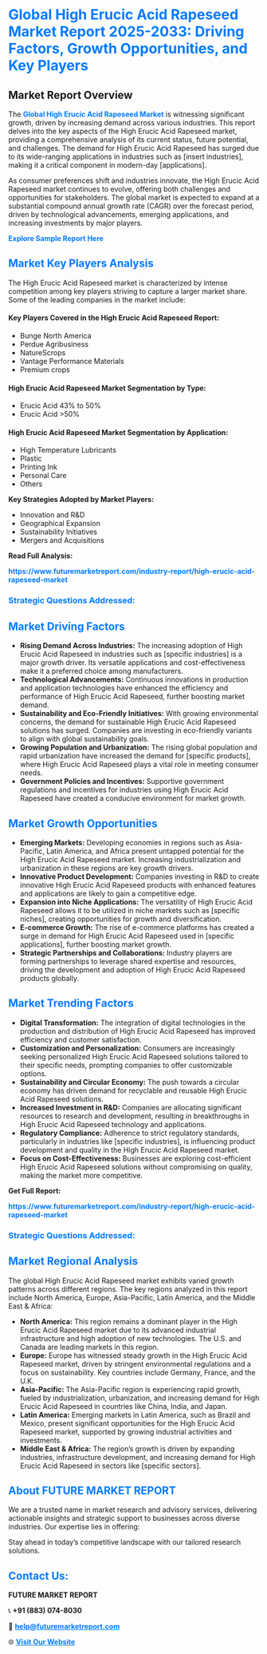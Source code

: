 <h1 style="color: #007BFF;">Global High Erucic Acid Rapeseed Market Report 2025-2033: Driving Factors, Growth Opportunities, and Key Players</h1>

<section id="overview">
<h2>Market Report Overview</h2>
<p>The <a href="https://www.futuremarketreport.com/industry-report/high-erucic-acid-rapeseed-market" style="color: #007BFF; text-decoration: none;"><strong>Global High Erucic Acid Rapeseed Market</strong></a> is witnessing significant growth, driven by increasing demand across various industries. This report delves into the key aspects of the High Erucic Acid Rapeseed market, providing a comprehensive analysis of its current status, future potential, and challenges. The demand for High Erucic Acid Rapeseed has surged due to its wide-ranging applications in industries such as [insert industries], making it a critical component in modern-day [applications].</p>
<p>As consumer preferences shift and industries innovate, the High Erucic Acid Rapeseed market continues to evolve, offering both challenges and opportunities for stakeholders. The global market is expected to expand at a substantial compound annual growth rate (CAGR) over the forecast period, driven by technological advancements, emerging applications, and increasing investments by major players.</p>
</section>

<section id="overview">
<p><a href="https://www.futuremarketreport.com/request-sample/reportId=104420" style="color: #007BFF; text-decoration: none;"><strong>Explore Sample Report Here</strong></a></p>
</section>

<section id="key-players">
<h2 style="color: #007BFF;">Market Key Players Analysis</h2>
<p>The High Erucic Acid Rapeseed market is characterized by intense competition among key players striving to capture a larger market share. Some of the leading companies in the market include:</p>
<h4>Key Players Covered in the High Erucic Acid Rapeseed Report:</h4>
<ul><li>Bunge North America</li><li>Perdue Agribusiness</li><li>NatureScrops</li><li>Vantage Performance Materials</li><li>Premium crops</li></ul>
<h4>High Erucic Acid Rapeseed Market Segmentation by Type:</h4>
<ul><li>Erucic Acid 43% to 50%</li><li>Erucic Acid &gt;50%</li></ul>

<h4>High Erucic Acid Rapeseed Market Segmentation by Application:</h4>
<ul><li>High Temperature Lubricants</li><li>Plastic</li><li>Printing Ink</li><li>Personal Care</li><li>Others</li></ul>
<p><strong>Key Strategies Adopted by Market Players:</strong></p>
<ul>
<li>Innovation and R&D</li>
<li>Geographical Expansion</li>
<li>Sustainability Initiatives</li>
<li>Mergers and Acquisitions</li>
</ul>
</section>

<section>
<p><strong>Read Full Analysis: </strong></p><a href="https://www.futuremarketreport.com/industry-report/high-erucic-acid-rapeseed-market" style="color: #007BFF; text-decoration: none;"><strong>https://www.futuremarketreport.com/industry-report/high-erucic-acid-rapeseed-market</strong></a>
<h3 style="color: #007BFF;">Strategic Questions Addressed:</h3>
</section>

<section id="driving-factors">
<h2 style="color: #007BFF;">Market Driving Factors</h2>
<ul>
<li><strong>Rising Demand Across Industries:</strong> The increasing adoption of High Erucic Acid Rapeseed in industries such as [specific industries] is a major growth driver. Its versatile applications and cost-effectiveness make it a preferred choice among manufacturers.</li>
<li><strong>Technological Advancements:</strong> Continuous innovations in production and application technologies have enhanced the efficiency and performance of High Erucic Acid Rapeseed, further boosting market demand.</li>
<li><strong>Sustainability and Eco-Friendly Initiatives:</strong> With growing environmental concerns, the demand for sustainable High Erucic Acid Rapeseed solutions has surged. Companies are investing in eco-friendly variants to align with global sustainability goals.</li>
<li><strong>Growing Population and Urbanization:</strong> The rising global population and rapid urbanization have increased the demand for [specific products], where High Erucic Acid Rapeseed plays a vital role in meeting consumer needs.</li>
<li><strong>Government Policies and Incentives:</strong> Supportive government regulations and incentives for industries using High Erucic Acid Rapeseed have created a conducive environment for market growth.</li>
</ul>
</section>

<section id="growth-opportunities">
<h2 style="color: #007BFF;">Market Growth Opportunities</h2>
<ul>
<li><strong>Emerging Markets:</strong> Developing economies in regions such as Asia-Pacific, Latin America, and Africa present untapped potential for the High Erucic Acid Rapeseed market. Increasing industrialization and urbanization in these regions are key growth drivers.</li>
<li><strong>Innovative Product Development:</strong> Companies investing in R&D to create innovative High Erucic Acid Rapeseed products with enhanced features and applications are likely to gain a competitive edge.</li>
<li><strong>Expansion into Niche Applications:</strong> The versatility of High Erucic Acid Rapeseed allows it to be utilized in niche markets such as [specific niches], creating opportunities for growth and diversification.</li>
<li><strong>E-commerce Growth:</strong> The rise of e-commerce platforms has created a surge in demand for High Erucic Acid Rapeseed used in [specific applications], further boosting market growth.</li>
<li><strong>Strategic Partnerships and Collaborations:</strong> Industry players are forming partnerships to leverage shared expertise and resources, driving the development and adoption of High Erucic Acid Rapeseed products globally.</li>
</ul>
</section>

<section id="trending-factors">
<h2 style="color: #007BFF;">Market Trending Factors</h2>
<ul>
<li><strong>Digital Transformation:</strong> The integration of digital technologies in the production and distribution of High Erucic Acid Rapeseed has improved efficiency and customer satisfaction.</li>
<li><strong>Customization and Personalization:</strong> Consumers are increasingly seeking personalized High Erucic Acid Rapeseed solutions tailored to their specific needs, prompting companies to offer customizable options.</li>
<li><strong>Sustainability and Circular Economy:</strong> The push towards a circular economy has driven demand for recyclable and reusable High Erucic Acid Rapeseed solutions.</li>
<li><strong>Increased Investment in R&D:</strong> Companies are allocating significant resources to research and development, resulting in breakthroughs in High Erucic Acid Rapeseed technology and applications.</li>
<li><strong>Regulatory Compliance:</strong> Adherence to strict regulatory standards, particularly in industries like [specific industries], is influencing product development and quality in the High Erucic Acid Rapeseed market.</li>
<li><strong>Focus on Cost-Effectiveness:</strong> Businesses are exploring cost-efficient High Erucic Acid Rapeseed solutions without compromising on quality, making the market more competitive.</li>
</ul>
</section>

<section>
<p><strong>Get Full Report: </strong></p><a href="https://www.futuremarketreport.com/industry-report/high-erucic-acid-rapeseed-market" style="color: #007BFF; text-decoration: none;"><strong>https://www.futuremarketreport.com/industry-report/high-erucic-acid-rapeseed-market</strong></a>
<h3 style="color: #007BFF;">Strategic Questions Addressed:</h3>
</section>


<section id="regional-analysis">
<h2 style="color: #007BFF;">Market Regional Analysis</h2>
<p>The global High Erucic Acid Rapeseed market exhibits varied growth patterns across different regions. The key regions analyzed in this report include North America, Europe, Asia-Pacific, Latin America, and the Middle East & Africa:</p>
<ul>
<li><strong>North America:</strong> This region remains a dominant player in the High Erucic Acid Rapeseed market due to its advanced industrial infrastructure and high adoption of new technologies. The U.S. and Canada are leading markets in this region.</li>
<li><strong>Europe:</strong> Europe has witnessed steady growth in the High Erucic Acid Rapeseed market, driven by stringent environmental regulations and a focus on sustainability. Key countries include Germany, France, and the U.K.</li>
<li><strong>Asia-Pacific:</strong> The Asia-Pacific region is experiencing rapid growth, fueled by industrialization, urbanization, and increasing demand for High Erucic Acid Rapeseed in countries like China, India, and Japan.</li>
<li><strong>Latin America:</strong> Emerging markets in Latin America, such as Brazil and Mexico, present significant opportunities for the High Erucic Acid Rapeseed market, supported by growing industrial activities and investments.</li>
<li><strong>Middle East & Africa:</strong> The region’s growth is driven by expanding industries, infrastructure development, and increasing demand for High Erucic Acid Rapeseed in sectors like [specific sectors].</li>
</ul>
</section>

<footer>
<h2 style="color: #007BFF;">About FUTURE MARKET REPORT</h2>
<p>We are a trusted name in market research and advisory services, delivering actionable insights and strategic support to businesses across diverse industries. Our expertise lies in offering:</p>

<p>Stay ahead in today’s competitive landscape with our tailored research solutions.</p>

<h2 style="color: #007BFF;">Contact Us:</h2>
<p><strong>FUTURE MARKET REPORT</strong></p>
<p>📞 <strong>+91 (883) 074-8030</strong></p>
<p>📧 <strong><a href="mailto:help@futuremarketreport.com" style="color: #007BFF;">help@futuremarketreport.com</a></strong></p>
<p>🌐 <strong><a href="https://www.futuremarketreport.com/" style="color: #007BFF;">Visit Our Website</a></strong></p>
</footer>